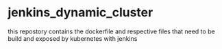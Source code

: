 # jenkins_dynamic_cluster
this repostory contains the dockerfile and respective files that need to be build and exposed by kubernetes with jenkins
